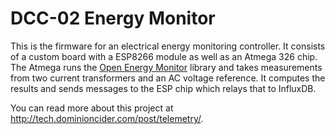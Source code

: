 DCC-02 Energy Monitor
=====================

This is the firmware for an electrical energy monitoring controller. It consists of a custom board with a ESP8266 module as well as an Atmega 326 chip. The Atmega runs the [Open Energy Monitor](https://openenergymonitor.org/emon/) library and takes measurements from two current transformers and an AC voltage reference. It computes the results and sends messages to the ESP chip which relays that to InfluxDB.

You can read more about this project at http://tech.dominioncider.com/post/telemetry/.
